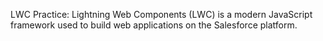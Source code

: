  LWC Practice: Lightning Web Components (LWC) is a modern JavaScript framework used to build web applications on the Salesforce platform.
